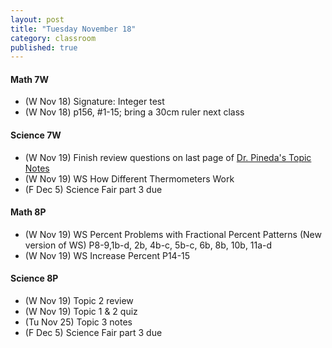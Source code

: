```yaml
---
layout: post
title: "Tuesday November 18"
category: classroom
published: true
---
```

#### Math 7W
* (W Nov 18) Signature: Integer test
* (W Nov 18) p156, #1-15; bring a 30cm ruler next class

#### Science 7W
* (W Nov 19) Finish review questions on last page of [Dr. Pineda's Topic Notes](http://drpineda.ca/classroom/notes/Science7/HeatAndTemperature/Topic2.html)
* (W Nov 19) WS How Different Thermometers Work
* (F Dec 5) Science Fair part 3 due

#### Math 8P
* (W Nov 19) WS Percent Problems with Fractional Percent Patterns (New version of WS) P8-9,1b-d, 2b, 4b-c, 5b-c, 6b, 8b, 10b, 11a-d
* (W Nov 19) WS Increase Percent P14-15

#### Science 8P
* (W Nov 19) Topic 2 review
* (W Nov 19) Topic 1 & 2 quiz
* (Tu Nov 25) Topic 3 notes
* (F Dec 5) Science Fair part 3 due
